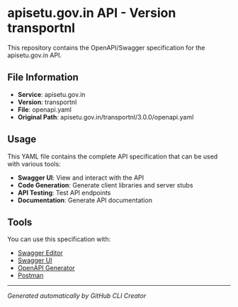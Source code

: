 # apisetu.gov.in API - Version transportnl

This repository contains the OpenAPI/Swagger specification for the apisetu.gov.in API.

## File Information

- **Service**: apisetu.gov.in
- **Version**: transportnl
- **File**: openapi.yaml
- **Original Path**: apisetu.gov.in/transportnl/3.0.0/openapi.yaml

## Usage

This YAML file contains the complete API specification that can be used with various tools:

- **Swagger UI**: View and interact with the API
- **Code Generation**: Generate client libraries and server stubs
- **API Testing**: Test API endpoints
- **Documentation**: Generate API documentation

## Tools

You can use this specification with:

- [Swagger Editor](https://editor.swagger.io/)
- [Swagger UI](https://swagger.io/tools/swagger-ui/)
- [OpenAPI Generator](https://openapi-generator.tech/)
- [Postman](https://www.postman.com/)

---

*Generated automatically by GitHub CLI Creator*
